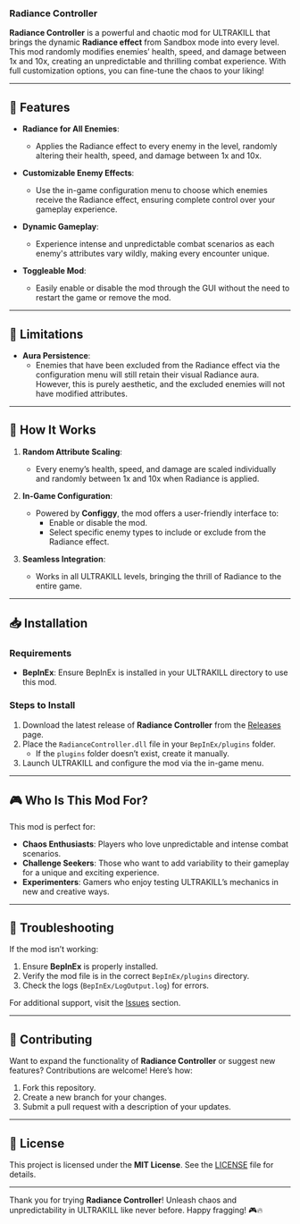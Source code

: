 ### **Radiance Controller**

**Radiance Controller** is a powerful and chaotic mod for ULTRAKILL that brings the dynamic **Radiance effect** from Sandbox mode into every level. This mod randomly modifies enemies’ health, speed, and damage between 1x and 10x, creating an unpredictable and thrilling combat experience. With full customization options, you can fine-tune the chaos to your liking!

---

## 🌟 Features

- **Radiance for All Enemies**: 
  - Applies the Radiance effect to every enemy in the level, randomly altering their health, speed, and damage between 1x and 10x.
  
- **Customizable Enemy Effects**:
  - Use the in-game configuration menu to choose which enemies receive the Radiance effect, ensuring complete control over your gameplay experience.

- **Dynamic Gameplay**:
  - Experience intense and unpredictable combat scenarios as each enemy's attributes vary wildly, making every encounter unique.

- **Toggleable Mod**:
  - Easily enable or disable the mod through the GUI without the need to restart the game or remove the mod.

---

## 🚧 Limitations

- **Aura Persistence**: 
  - Enemies that have been excluded from the Radiance effect via the configuration menu will still retain their visual Radiance aura. However, this is purely aesthetic, and the excluded enemies will not have modified attributes.

---

## 🚀 How It Works

1. **Random Attribute Scaling**:
   - Every enemy’s health, speed, and damage are scaled individually and randomly between 1x and 10x when Radiance is applied.
   
2. **In-Game Configuration**:
   - Powered by **Configgy**, the mod offers a user-friendly interface to:
     - Enable or disable the mod.
     - Select specific enemy types to include or exclude from the Radiance effect.

3. **Seamless Integration**:
   - Works in all ULTRAKILL levels, bringing the thrill of Radiance to the entire game.

---

## 📥 Installation

### Requirements
- **BepInEx**: Ensure BepInEx is installed in your ULTRAKILL directory to use this mod.

### Steps to Install
1. Download the latest release of **Radiance Controller** from the [Releases](https://github.com/MrRaposinha/RadianceController/releases) page.
2. Place the `RadianceController.dll` file in your `BepInEx/plugins` folder.
   - If the `plugins` folder doesn’t exist, create it manually.
3. Launch ULTRAKILL and configure the mod via the in-game menu.

---

## 🎮 Who Is This Mod For?

This mod is perfect for:
- **Chaos Enthusiasts**: Players who love unpredictable and intense combat scenarios.
- **Challenge Seekers**: Those who want to add variability to their gameplay for a unique and exciting experience.
- **Experimenters**: Gamers who enjoy testing ULTRAKILL’s mechanics in new and creative ways.

---

## 🔧 Troubleshooting

If the mod isn’t working:
1. Ensure **BepInEx** is properly installed.
2. Verify the mod file is in the correct `BepInEx/plugins` directory.
3. Check the logs (`BepInEx/LogOutput.log`) for errors.

For additional support, visit the [Issues](https://github.com/MrRaposinha/RadianceController/issues) section.

---

## 🤝 Contributing

Want to expand the functionality of **Radiance Controller** or suggest new features? Contributions are welcome! Here’s how:
1. Fork this repository.
2. Create a new branch for your changes.
3. Submit a pull request with a description of your updates.

---

## 📜 License

This project is licensed under the **MIT License**. See the [LICENSE](LICENSE) file for details.

---

Thank you for trying **Radiance Controller**! Unleash chaos and unpredictability in ULTRAKILL like never before. Happy fragging! 🎮🔥
